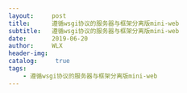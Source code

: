 ```yaml
---
layout:     post
title:      遵循wsgi协议的服务器与框架分离版mini-web
subtitle:   遵循wsgi协议的服务器与框架分离版mini-web
date:       2019-06-20
author:     WLX
header-img:  
catalog: 	 true
tags:
    - 遵循wsgi协议的服务器与框架分离版mini-web
---
```



